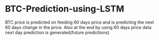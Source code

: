 # BTC-Prediction-using-LSTM
BTC price is predicted on feeding 60 days price and is predicting the next 60 days change in the price. Also at the end by using 60 days price data next day prediction is generated(future predictions)
